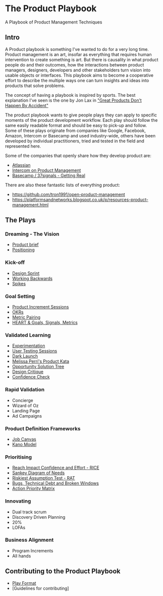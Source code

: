 # The Product Playbook
A Playbook of Product Management Techniques

## Intro
A Product playbook is something I've wanted to do for a very long time.
Product management is an art, insofar as everything that requires human intervention to create something is art. But there is causality in what product people do and their outcomes, how the interactions between product managers, designers, developers and other stakeholders turn vision into usable objects or interfaces. This playbook aims to become a cooperative effort to describe the multiple ways one can turn insights and ideas into products that solve problems.

The concept of having a playbook is inspired by sports. The best explanation I've seen is the one by Jon Lax in ["Great Products Don't Happen By Accident"](https://medium.com/great-products-dont-happen-by-accident/great-products-dont-happen-by-accident-f46323d8ad94)

The product playbook wants to give people plays they can apply to specific moments of the product development workflow. Each play should follow the same easily readable format and should be easy to pick-up and follow. Some of these plays originate from companies like Google, Facebook, Amazon, Intercom or Basecamp and used industry-wide, others have been developed by individual practitioners, tried and tested in the field and represented here.

Some of the companies that openly share how they develop product are:
* [Atlassian](https://www.atlassian.com/team-playbook/plays)
* [Intercom on Product Management](https://www.intercom.com/books/product-management)
* [Basecamp / 37signals - Getting Real](https://basecamp.com/about/books/Getting%20Real.pdf)

There are also these fantastic lists of everything product:
* https://github.com/tron1991/open-product-management
* https://platformsandnetworks.blogspot.co.uk/p/resources-product-management.html

## The Plays

### Dreaming - The Vision
* [Product brief](https://github.com/colivetree/product-playbook/blob/master/product_brief.md)
* [Positioning](https://github.com/colivetree/product-playbook/blob/master/product_positioning.md)

### Kick-off
* [Design Sprint](https://github.com/colivetree/product-playbook/blob/master/design_sprint.md)
* [Working Backwards](https://github.com/colivetree/product-playbook/blob/master/working_backwards.md)
* [Spikes](https://github.com/colivetree/product-playbook/blob/master/spikes.md)

### Goal Setting
* [Product Increment Sessions](https://github.com/colivetree/product-playbook/blob/master/product_increments.md)
* [OKRs](https://github.com/colivetree/product-playbook/blob/master/OKR.md)
* [Metric Pairing](https://github.com/colivetree/product-playbook/blob/master/metric_pairing.md)
* [HEART & Goals, Signals, Metrics](https://github.com/colivetree/product-playbook/blob/master/heart_framework.md)

### Validated Learning
* [Experimentation](https://github.com/colivetree/product-playbook/blob/master/experimentation.md)
* [User Testing Sessions](https://github.com/colivetree/product-playbook/blob/master/user_testing.md)
* [Dark Launch](https://github.com/colivetree/product-playbook/blob/master/dark_launch.md)
* [Melissa Perri's Product Kata](https://github.com/colivetree/product-playbook/blob/master/product_kata.md)
* [Opportunity Solution Tree](https://github.com/colivetree/product-playbook/blob/master/opportunity_solution_tree.md)
* [Design Critique](https://github.com/colivetree/product-playbook/blob/master/opportunity_solution_tree.md)
* [Confidence Check](https://github.com/colivetree/product-playbook/blob/master/confidence_check.md)

### Rapid Validation
* Concierge
* Wizard of Oz
* Landing Page
* Ad Campaigns

### Product Definition Frameworks
* [Job Canvas](https://github.com/colivetree/product-playbook/blob/master/job_canvas.md)
* [Kano Model](https://github.com/colivetree/product-playbook/blob/master/kano_model.md)

### Prioritising
* [Reach Impact Confidence and Effort - RICE](https://github.com/colivetree/product-playbook/blob/master/prioritisation_rice.md)
* [Sankey Diagram of Needs](https://github.com/colivetree/product-playbook/blob/master/sankey_diagram_needs.md)
* [Riskiest Assumption Test - RAT](https://github.com/colivetree/product-playbook/blob/master/riskiest_assumption_test.md)
* [Bugs, Technical Debt and Broken Windows](https://github.com/colivetree/product-playbook/blob/master/prioritising_bugs.md)
* [Action Priority Matrix](https://github.com/colivetree/product-playbook/blob/master/action_priority_matrix.md)


### Innovating
* Dual track scrum
* Discovery Driven Planning
* 20%
* LOFAs

### Business Alignment
* Program Increments
* All hands

## Contributing to the Product Playbook
* [Play Format](https://github.com/colivetree/product-playbook/blob/master/template.md)
* [Guidelines for contributing]
